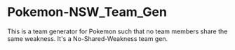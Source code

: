 # Pokemon-NSW_Team_Gen
This is a team generator for Pokemon such that no team members share the same weakness. It's a No-Shared-Weakness team gen.
